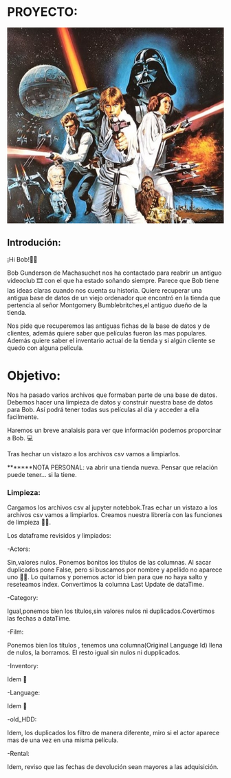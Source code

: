 # PROYECTO:

![alt text](https://github.com/ClaraGallardo/sql-data-base-building/blob/main/image/1366_2000.jpg)

## Introdución:

¡Hi Bob!🧔‍♂️

Bob Gunderson de Machasuchet nos ha contactado para reabrir un antiguo videoclub 🎞️ con el que ha estado soñando siempre.
Parece que Bob tiene las ideas claras cuando nos cuenta su historia. Quiere recuperar una antigua base de datos de un viejo ordenador que encontró en la tienda que pertencia al señor Montgomery Bumblebritches,el antiguo dueño de la tienda. 

Nos pide que recuperemos las antiguas fichas de la base de datos y de clientes, además quiere saber que películas fueron las mas populares. Además quiere saber el inventario actual de la tienda y si algún cliente se quedo con alguna película.


# Objetivo:

Nos ha pasado varios archivos que formaban parte de una base de datos. Debemos hacer una limpieza de datos y construir nuestra base de datos para Bob. Así podrá tener todas sus películas al día y acceder a ella facilmente.

Haremos un breve analaisis para ver que información podemos proporcinar a Bob. 💻

Tras hechar un vistazo a los archivos csv vamos a limpiarlos.

*******NOTA PERSONAL: va abrir una tienda nueva. Pensar que relación puede tener... si la tiene.

### Limpieza:

Cargamos los archivos csv al jupyter notebbok.Tras echar un vistazo a los archivos csv vamos a limpiarlos.
Creamos nuestra librería con las funciones de limpieza 🧽🧹.

Los dataframe revisidos y limpiados:

-Actors: 

Sin,valores nulos. Ponemos bonitos los títulos de las columnas.
Al sacar duplicados pone False, pero si buscamos por nombre y apellido no aparece uno 🔎🔎. 
Lo quitamos y ponemos actor id bien para que no haya salto y reseteamos index.
Convertimos la columna Last Update de dataTime.

-Category:

Igual,ponemos bien los títulos,sin valores nulos ni duplicados.Covertimos las fechas a dataTime.

-Film:

Ponemos bien los títulos , tenemos una columna(Original Language Id) llena de nulos, la borramos.
El resto igual sin nulos ni dupplicados.

-Inventory:

Idem 🟰

-Language:

Idem 🟰

-old_HDD:

Idem, los duplicados los filtro de manera diferente, miro si el actor aparece mas de una vez en una misma película.

-Rental:

Idem, reviso que las fechas de devolución sean mayores a las adquisición.




